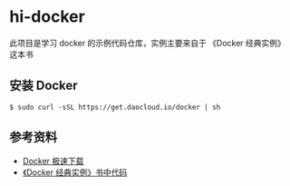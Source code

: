 # hi-docker

此项目是学习 docker 的示例代码仓库，实例主要来自于 《Docker 经典实例》 这本书

## 安装 Docker

```
$ sudo curl -sSL https://get.daocloud.io/docker | sh
```

## 参考资料

- [Docker 极速下载](http://get.daocloud.io/)
- [《Docker 经典实例》书中代码](https://github.com/how2dock/docbook)